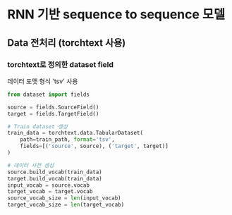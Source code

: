 # RNN 기반 sequence to sequence 모델

## Data 전처리 (torchtext 사용)
### torchtext로 정의한 dataset field
데이터 포맷 형식 'tsv' 사용
```python
from dataset import fields

source = fields.SourceField()
target = fields.TargetField()

# Train dataset 생성
train_data = torchtext.data.TabularDataset(
    path=train_path, format='tsv',
    fields=[('source', source), ('target', target)]
)

# 데이터 사전 생성
source.build_vocab(train_data)
target.build_vocab(train_data)
input_vocab = source.vocab
target_vocab = target.vocab
source_vocab_size = len(input_vocab)
target_vocab_size = len(target_vocab)
```

